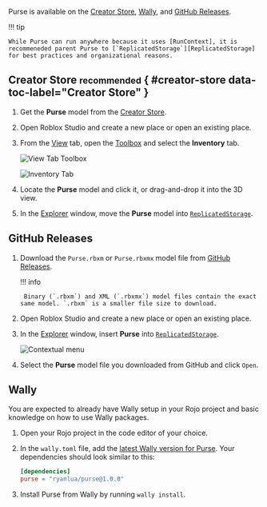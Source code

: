 Purse is available on the [Creator Store], [Wally], and [GitHub Releases].

!!! tip

    While Purse can run anywhere because it uses [RunContext], it is recommeneded parent Purse to [`ReplicatedStorage`][ReplicatedStorage] for best practices and organizational reasons.

  [Creator Store]: https://create.roblox.com/store/asset/112061170330936
  [Wally]: https://wally.run/package/ryanlua/purse
  [GitHub Releases]: https://github.com/RyanLua/Purse/releases
  [ReplicatedStorage]: https://create.roblox.com/docs/reference/engine/classes/ReplicatedStorage
  [RunContext]: https://devforum.roblox.com/t/1938784

## Creator Store <small>recommended</small> { #creator-store data-toc-label="Creator Store" }

1. Get the **Purse** model from the [Creator Store].

1. Open Roblox Studio and create a new place or open an existing place.

1. From the [View] tab, open the [Toolbox] and select the **Inventory** tab.

    ![View Tab Toolbox](https://prod.docsiteassets.roblox.com/assets/studio/general/View-Tab-Toolbox.png)

    ![Inventory Tab](https://prod.docsiteassets.roblox.com/assets/studio/toolbox/Inventory-Tab.png)

1. Locate the **Purse** model and click it, or drag-and-drop it into the 3D view.

1. In the [Explorer] window, move the **Purse** model into [`ReplicatedStorage`][ReplicatedStorage].

  [View]: https://create.roblox.com/docs/studio/view-tab
  [Toolbox]: https://create.roblox.com/docs/projects/assets/toolbox
  [Explorer]: https://create.roblox.com/docs/studio/explorer

## GitHub Releases

1. Download the `Purse.rbxm` or `Purse.rbxmx` model file from [GitHub Releases].

    !!! info

        Binary (`.rbxm`) and XML (`.rbxmx`) model files contain the exact same model. `.rbxm` is a smaller file size to download.

1. Open Roblox Studio and create a new place or open an existing place.

1. In the [Explorer] window, insert **Purse** into [`ReplicatedStorage`][ReplicatedStorage].

    ![Contextual menu](https://prod.docsiteassets.roblox.com/assets/studio/explorer/Context-Menu-Service.png.webp)

1. Select the **Purse** model file you downloaded from GitHub and click `Open`.

## Wally

You are expected to already have Wally setup in your Rojo project and basic knowledge on how to use Wally packages.

1. Open your Rojo project in the code editor of your choice.

1. In the `wally.toml` file, add the [latest Wally version for Purse][Wally]. Your dependencies should look similar to this:

    ``` toml title="wally.toml"
    [dependencies]
    purse = "ryanlua/purse@1.0.0"
    ```

1. Install Purse from Wally by running `wally install`.
